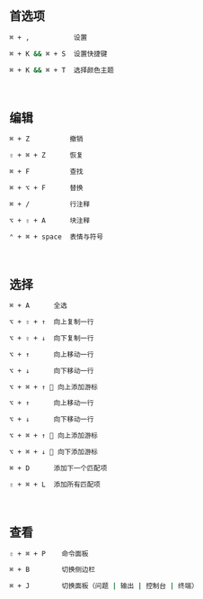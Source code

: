## 首选项

``` bash
⌘ + ,           设置

⌘ + K && ⌘ + S  设置快捷键

⌘ + K && ⌘ + T  选择颜色主题
```

<br/>

## 编辑

``` bash
⌘ + Z          撤销

⇧ + ⌘ + Z      恢复

⌘ + F          查找

⌘ + ⌥ + F      替换

⌘ + /          行注释

⌥ + ⇧ + A      块注释

⌃ + ⌘ + space  表情与符号
```

<br/>

## 选择

``` bash
⌘ + A      全选

⌥ + ⇧ + ↑  向上复制一行

⌥ + ⇧ + ↓  向下复制一行

⌥ + ↑      向上移动一行

⌥ + ↓      向下移动一行

⌥ + ⌘ + ↑  向上添加游标

⌥ + ↑      向上移动一行

⌥ + ↓      向下移动一行

⌥ + ⌘ + ↑  向上添加游标

⌥ + ⌘ + ↓  向下添加游标

⌘ + D      添加下一个匹配项

⇧ + ⌘ + L  添加所有匹配项 
```

<br/>

## 查看

``` bash
⇧ + ⌘ + P    命令面板

⌘ + B        切换侧边栏

⌘ + J        切换面板（问题 | 输出 | 控制台 | 终端）
```

